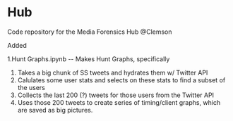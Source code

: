 # Hub
Code repository for the Media Forensics Hub @Clemson

Added 

1.Hunt Graphs.ipynb  -- Makes Hunt Graphs, specifically
  1. Takes a big chunk of SS tweets and hydrates them w/ Twitter API
  2. Calulates some user stats and selects on these stats to find a subset of the users
  3. Collects the last 200 (?) tweets for those users from the Twitter API
  4. Uses those 200 tweets to create series of  timing/client graphs, which are saved as big pictures.
